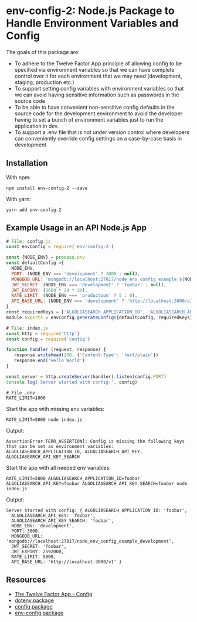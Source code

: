 # env-config-2: Node.js Package to Handle Environment Variables and Config

The goals of this package are:

* To adhere to the Twelve Factor App principle of allowing config to be specified via environment variables so that we can have complete control over it for each environment that we may need (development, staging, production etc.)
* To support setting config variables with environment variables so that we can avoid having sensitive information such as passwords in the source code
* To be able to have convenient non-sensitive config defaults in the source code for the development environment to avoid the developer having to set a bunch of environment variables just to run the application in dev.
* To support a .env file that is not under version control where developers can conveniently override config settings on a case-by-case basis in development

## Installation

With npm:

```
npm install env-config-2 --save
```

With yarn:

```
yarn add env-config-2
```

## Example Usage in an API Node.js App

```javascript
# File: config.js
const envConfig = require('env-config-2')

const {NODE_ENV} = process.env
const defaultConfig ={
  NODE_ENV,
  PORT: (NODE_ENV === 'development' ? 3000 : null),
  MONGODB_URL: `mongodb://localhost:27017/node_env_config_example_${NODE_ENV}`,
  JWT_SECRET: (NODE_ENV === 'development' ? 'foobar' : null),
  JWT_EXPIRY: (3600 * 24 * 30),
  RATE_LIMIT: (NODE_ENV === 'production' ? 5 : 0),
  API_BASE_URL: (NODE_ENV === 'development' ? 'http://localhost:3000/v1' : 'https://api.versioned.io/v1')
}
const requiredKeys = ['ALGOLIASEARCH_APPLICATION_ID', 'ALGOLIASEARCH_API_KEY', 'ALGOLIASEARCH_API_KEY_SEARCH']
module.exports = envConfig.generateConfig({defaultConfig, requiredKeys})
```

```javascript
# File: index.js
const http = require('http')
const config = require('config')

function handler (request, response) {
   response.writeHead(200, {'Content-Type': 'text/plain'})
   response.end('Hello World')
}

const server = http.createServer(handler).listen(config.PORT)
console.log('Server started with config:', config)
```

```
# File .env
RATE_LIMIT=1000
```

Start the app with missing env variables:

```
RATE_LIMIT=5000 node index.js
```

Output:

```
AssertionError [ERR_ASSERTION]: Config is missing the following keys that can be set as environment variables: ALGOLIASEARCH_APPLICATION_ID, ALGOLIASEARCH_API_KEY, ALGOLIASEARCH_API_KEY_SEARCH
```

Start the app with all needed env variables:

```
RATE_LIMIT=5000 ALGOLIASEARCH_APPLICATION_ID=foobar ALGOLIASEARCH_API_KEY=foobar ALGOLIASEARCH_API_KEY_SEARCH=foobar node index.js
```

Output:

```
Server started with config: { ALGOLIASEARCH_APPLICATION_ID: 'foobar',
  ALGOLIASEARCH_API_KEY: 'foobar',
  ALGOLIASEARCH_API_KEY_SEARCH: 'foobar',
  NODE_ENV: 'development',
  PORT: 3000,
  MONGODB_URL: 'mongodb://localhost:27017/node_env_config_example_development',
  JWT_SECRET: 'foobar',
  JWT_EXPIRY: 2592000,
  RATE_LIMIT: 5000,
  API_BASE_URL: 'http://localhost:3000/v1' }
```

## Resources

* [The Twelve Factor App - Config](https://12factor.net/config)
* [dotenv package](https://www.npmjs.com/package/dotenv)
* [config package](https://www.npmjs.com/package/config)
* [env-config package](https://www.npmjs.com/package/env-config)
